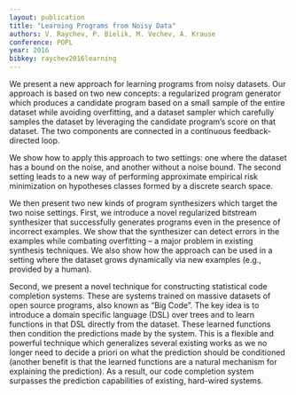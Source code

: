 ```yaml
---
layout: publication
title: "Learning Programs from Noisy Data"
authors: V. Raychev, P. Bielik, M. Vechev, A. Krause
conference: POPL
year: 2016
bibkey: raychev2016learning
---
```

We present a new approach for learning programs from noisy
datasets. Our approach is based on two new concepts: a regularized
program generator which produces a candidate program based on a
small sample of the entire dataset while avoiding overfitting, and a
dataset sampler which carefully samples the dataset by leveraging
the candidate program’s score on that dataset. The two components
are connected in a continuous feedback-directed loop.

We show how to apply this approach to two settings: one where
the dataset has a bound on the noise, and another without a noise
bound. The second setting leads to a new way of performing
approximate empirical risk minimization on hypotheses classes
formed by a discrete search space.

We then present two new kinds of program synthesizers which
target the two noise settings. First, we introduce a novel regularized
bitstream synthesizer that successfully generates programs even in
the presence of incorrect examples. We show that the synthesizer
can detect errors in the examples while combating overfitting –
a major problem in existing synthesis techniques. We also show
how the approach can be used in a setting where the dataset grows
dynamically via new examples (e.g., provided by a human).

Second, we present a novel technique for constructing statistical
code completion systems. These are systems trained on massive
datasets of open source programs, also known as “Big Code”. The
key idea is to introduce a domain specific language (DSL) over
trees and to learn functions in that DSL directly from the dataset.
These learned functions then condition the predictions made by the
system. This is a flexible and powerful technique which generalizes
several existing works as we no longer need to decide a priori on
what the prediction should be conditioned (another benefit is that
the learned functions are a natural mechanism for explaining the
prediction). As a result, our code completion system surpasses the
prediction capabilities of existing, hard-wired systems.
